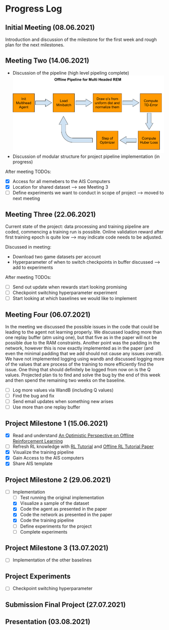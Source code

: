 # Progress Log

## Initial Meeting (08.06.2021)

Introduction and discussion of the milestone for the first week and rough plan for the next milestones.

## Meeting Two (14.06.2021)
- Discussion of the pipeline (high level pipeling complete)
![High Level Project Pipeline](project_images/high_level_proj_pipeline.png)
- Discussion of modular structure for project pipeline implementation (in progress)

After meeting TODOs:
- [x] Access for all memebers to the AIS Computers
- [x] Location for shared dataset --> see Meeting 3
- [ ] Define experiments we want to conduct in scope of project --> moved to next meeting

## Meeting Three (22.06.2021)
Current state of the project: data processing and training pipeline are coded, commencing a training run is possible. Online validation reward after first training epoch is quite low --> may indicate code needs to be adjusted.

Discussed in meeting:
- Download two game datasets per account
- Hyperparameter of when to switch checkpoints in buffer discussed --> add to experiments

After meeting TODOs:
- [ ] Send out update when rewards start looking promising
- [ ] Checkpoint switching hyperparameter experiment
- [ ] Start looking at which baselines we would like to implement

## Meeting Four (06.07.2021)
In the meeting we discussed the possible issues in the code that could be leading to the agent not learning properly. We discussed loading more than one replay buffer (atm using one), but that five as in the paper will not be possible due to the RAM constraints. Another point was the padding in the network, however this is now exactly implemented as in the paper (and even the minimal padding that we add should not cause any issues overall). We have not implemented logging using wandb and discussed logging more of the values that are process of the training to more efficiently find the issue. One thing that should definitely be logged from now on is the Q values. Projected plan tis to find and solve the bug by the end of this week and then spend the remaining two weeks on the baseline.

- [ ] Log more values via WandB (including Q values)
- [ ] Find the bug and fix
- [ ] Send email updates when something new arises
- [ ] Use more than one replay buffer

##  Project Milestone 1 (15.06.2021)
- [x] Read and understand [An Optimistic Perspective on Offline Reinforcement Learning](https://arxiv.org/pdf/1907.04543.pdf)
- [ ] Refresh RL knowledge with [RL Tutorial](https://github.com/andri27-ts/Reinforcement-Learning) and [Offline RL Tutorial Paper](https://arxiv.org/pdf/2005.01643.pdf#cite.kalashnikov2018qtopt)
- [x] Visualize the training pipeline
- [x] Gain Access to the AIS computers
- [x] Share AIS template

##  Project Milestone 2 (29.06.2021)
- [ ] Implementation
    - [ ] Test running the original implementation
    - [x] Visualize a sample of the dataset
    - [x] Code the agent as presented in the paper
    - [x] Code the network as presented in the paper
    - [x] Code the training pipeline
    - [ ] Define experiments for the project
    - [ ] Complete experiments

##  Project Milestone 3 (13.07.2021)
- [ ] Implementation of the other baselines

## Project Experiments 
- [ ] Checkpoint switching hyperparameter

## Submission Final Project (27.07.2021)

## Presentation (03.08.2021)
